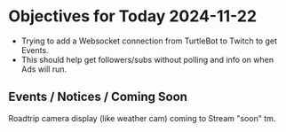 # Objectives for Today 2024-11-22

- Trying to add a Websocket connection from TurtleBot to Twitch to get Events.
- This should help get followers/subs without polling and info on when Ads will run.

## Events / Notices / Coming Soon

Roadtrip camera display (like weather cam) coming to Stream "soon" tm.
